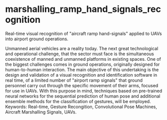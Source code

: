 # marshalling_ramp_hand_signals_recognition
Real-time visual recognition of "aircraft ramp hand-signals" applied to UAVs into airport ground operations.

Unmanned aerial vehicles are a reality today. The next great technological and operational challenge, that the sector must face is the simultaneous coexistence of manned and unmanned platforms in existing spaces. One of the biggest challenges comes in ground operations, originally designed for human-to-human interaction.
The main objective of this undertaking is the design and validation of a visual recognition and identification software in real time, of a limited number of  "airport ramp signals" that ground personnel carry out through the specific movement of their arms, focused for use in UAVs.
With this purpose in mind, techniques based on pre-trained neural networks for the sequential prediction of human pose and additional ensemble methods for the classification of gestures, will be employed.
Keywords: Real-time, Gesture Recongition, Convolutional Pose Machines, Aircraft Marshalling Signals, UAVs.

